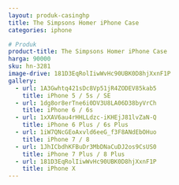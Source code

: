 ```yaml
---
layout: produk-casinghp
title: The Simpsons Homer iPhone Case
categories: iphone

# Produk
product-title: The Simpsons Homer iPhone Case
harga: 90000
sku: hn-3281
image-drive: 181D3EqRolIiwWvHc90UBK0D8hjXxnF1P
gallery:
  - url: 1A3Gwhtq421sDc8Vp51jR4ZODEV85kab5
    title: iPhone 5 / 5s / SE
  - url: 1dg8or8erTne6i0DV3U8LA06D38byVrCh
    title: iPhone 6 / 6s
  - url: 1xXAV6au4rHHLLdzc-iKHEjJ81lvZaN-Q
    title: iPhone 6 Plus / 6s Plus
  - url: 1iW7QNcGEoAxvld6eeG_f3F8ANdEbOHuo
    title: iPhone 7 / 8
  - url: 1JhICbdhKFBuDr3MbDNaCuDJ2os9CsUS0
    title: iPhone 7 Plus / 8 Plus
  - url: 181D3EqRolIiwWvHc90UBK0D8hjXxnF1P
    title: iPhone X
---
```

